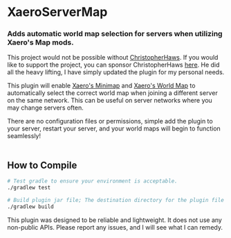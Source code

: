 # XaeroServerMap
### Adds automatic world map selection for servers when utilizing Xaero's Map mods.
This project would not be possible without [ChristopherHaws](https://github.com/ChristopherHaws/mc-xaero-map-spigot). If you would like to support the project, you can sponsor ChristopherHaws [here](https://github.com/sponsors/ChristopherHaws). He did all the heavy lifting, I have simply updated the plugin for my personal needs.

This plugin will enable [Xaero's Minimap](https://chocolateminecraft.com/minimap2.php) and [Xaero's World Map](https://chocolateminecraft.com/worldmap.php) to automatically select the correct world map when joining a different server on the same network. This can be useful on server networks where you may change servers often.

There are no configuration files or permissions, simple add the plugin to your server, restart your server, and your world maps will begin to function seamlessly!
<br /><br />

## How to Compile

```bash
# Test gradle to ensure your environment is acceptable.
./gradlew test
```
```bash
# Build plugin jar file; The destination directory for the plugin file will be `<Project Location>\build\libs\`.
./gradlew build
```

This plugin was designed to be reliable and lightweight. It does not use any non-public APIs.
Please report any issues, and I will see what I can remedy.